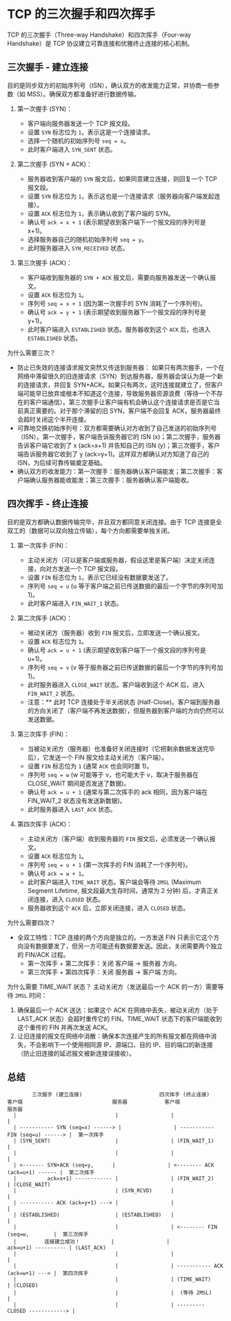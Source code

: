 # TCP 的三次握手和四次挥手

TCP 的三次握手（Three-way Handshake）和四次挥手（Four-way Handshake）是 TCP 协议建立可靠连接和优雅终止连接的核心机制。

## 三次握手 - 建立连接

目的是同步双方的初始序列号（ISN），确认双方的收发能力正常，并协商一些参数（如 MSS）。确保双方都准备好进行数据传输。

1.  第一次握手 (SYN)：

    - 客户端向服务器发送一个 TCP 报文段。
    - 设置 `SYN` 标志位为 `1`，表示这是一个连接请求。
    - 选择一个随机的初始序列号 `seq = x`。
    - 此时客户端进入 `SYN_SENT` 状态。

2.  第二次握手 (SYN + ACK)：

    - 服务器收到客户端的 `SYN` 报文后，如果同意建立连接，则回复一个 TCP 报文段。
    - 设置 `SYN` 标志位为 `1`，表示这也是一个连接请求（服务器向客户端发起连接）。
    - 设置 `ACK` 标志位为 `1`，表示确认收到了客户端的 SYN。
    - 确认号 `ack = x + 1` (表示期望收到客户端下一个报文段的序列号是 x+1)。
    - 选择服务器自己的随机初始序列号 `seq = y`。
    - 此时服务器进入 `SYN_RECEIVED` 状态。

3.  第三次握手 (ACK)：
    - 客户端收到服务器的 `SYN + ACK` 报文后，需要向服务器发送一个确认报文。
    - 设置 `ACK` 标志位为 `1`。
    - 序列号 `seq = x + 1` (因为第一次握手的 SYN 消耗了一个序列号)。
    - 确认号 `ack = y + 1` (表示期望收到服务器下一个报文段的序列号是 y+1)。
    - 此时客户端进入 `ESTABLISHED` 状态。服务器收到这个 `ACK` 后，也进入 `ESTABLISHED` 状态。

为什么需要三次？

- 防止已失效的连接请求报文突然又传送到服务器： 如果只有两次握手，一个在网络中滞留很久的旧连接请求（SYN）到达服务器，服务器会误认为是一个新的连接请求，并回复 SYN+ACK。如果只有两次，这时连接就建立了，但客户端可能早已放弃或根本不知道这个连接，导致服务器资源浪费（等待一个不存在的客户端通信）。第三次握手让客户端有机会确认这个连接请求是否是它当前真正需要的。对于那个滞留的旧 SYN，客户端不会回复 ACK，服务器最终会超时关闭这个半开连接。
- 可靠地交换初始序列号：双方都需要确认对方收到了自己发送的初始序列号（ISN）。第一次握手，客户端告诉服务器它的 ISN (x)；第二次握手，服务器告诉客户端它收到了 x (ack=x+1) 并告知自己的 ISN (y)；第三次握手，客户端告诉服务器它收到了 y (ack=y+1)。这样双方都确认对方知道了自己的 ISN，为后续可靠传输奠定基础。
- 确认双方的收发能力：第一次握手：服务器确认客户端能发；第二次握手：客户端确认服务器能收能发；第三次握手：服务器确认客户端能收。

## 四次挥手 - 终止连接

目的是双方都确认数据传输完毕，并且双方都同意关闭连接。由于 TCP 连接是全双工的（数据可以双向独立传输），每个方向都需要单独关闭。

1.  第一次挥手 (FIN)：

    - 主动关闭方（可以是客户端或服务器，假设这里是客户端）决定关闭连接，向对方发送一个 TCP 报文段。
    - 设置 `FIN` 标志位为 `1`，表示它已经没有数据要发送了。
    - 序列号 `seq = u` (u 等于客户端之前已传送数据的最后一个字节的序列号加 1)。
    - 此时客户端进入 `FIN_WAIT_1` 状态。

2.  第二次挥手 (ACK)：

    - 被动关闭方（服务器）收到 `FIN` 报文后，立即发送一个确认报文。
    - 设置 `ACK` 标志位为 `1`。
    - 确认号 `ack = u + 1` (表示期望收到客户端下一个报文段的序列号是 u+1)。
    - 序列号 `seq = v` (v 等于服务器之前已传送数据的最后一个字节的序列号加 1)。
    - 此时服务器进入 `CLOSE_WAIT` 状态。客户端收到这个 ACK 后，进入 `FIN_WAIT_2` 状态。
    - 注意：\*\* 此时 TCP 连接处于半关闭状态 (Half-Close)。客户端到服务器的方向关闭了（客户端不再发送数据），但服务器到客户端的方向仍然可以发送数据。

3.  第三次挥手 (FIN)：

    - 当被动关闭方（服务器）也准备好关闭连接时（它把剩余数据发送完毕后），它发送一个 FIN 报文给主动关闭方（客户端）。
    - 设置 `FIN` 标志位为 `1` (通常 `ACK` 也会同时置 1)。
    - 序列号 `seq = w` (w 可能等于 v，也可能大于 v，取决于服务器在 CLOSE_WAIT 期间是否发送了数据)。
    - 确认号 `ack = u + 1` (通常与第二次挥手的 ack 相同，因为客户端在 FIN_WAIT_2 状态没有发送新数据)。
    - 此时服务器进入 `LAST_ACK` 状态。

4.  第四次挥手 (ACK)：
    - 主动关闭方（客户端）收到服务器的 `FIN` 报文后，必须发送一个确认报文。
    - 设置 `ACK` 标志位为 `1`。
    - 序列号 `seq = u + 1` (第一次挥手的 FIN 消耗了一个序列号)。
    - 确认号 `ack = w + 1`。
    - 此时客户端进入 `TIME_WAIT` 状态。客户端会等待 `2MSL` (Maximum Segment Lifetime, 报文段最大生存时间，通常为 2 分钟) 后，才真正关闭连接，进入 `CLOSED` 状态。
    - 服务器收到这个 `ACK` 后，立即关闭连接，进入 `CLOSED` 状态。

为什么需要四次？

- 全双工特性：TCP 连接的两个方向是独立的。一方发送 FIN 只表示它这个方向没有数据要发了，但另一方可能还有数据要发送。因此，关闭需要两个独立的 FIN/ACK 过程。
  - 第一次挥手 + 第二次挥手：关闭 客户端 -> 服务器 方向。
  - 第三次挥手 + 第四次挥手：关闭 服务器 -> 客户端 方向。

为什么需要 TIME_WAIT 状态？
主动关闭方（发送最后一个 ACK 的一方）需要等待 `2MSL` 时间：

1.  确保最后一个 ACK 送达：如果这个 ACK 在网络中丢失，被动关闭方（处于 LAST_ACK 状态）会超时重传它的 FIN。TIME_WAIT 状态下的客户端能收到这个重传的 FIN 并再次发送 ACK。
2.  让旧连接的报文在网络中消散：确保本次连接产生的所有报文都在网络中消失，不会影响下一个使用相同源 IP、源端口、目的 IP、目的端口的新连接（防止旧连接的延迟报文被新连接误接收）。

## 总结

```
        三次握手 (建立连接)                         四次挥手 (终止连接)
客户端                             服务器            客户端                             服务器
  |                                |                 |                                |
  | ----------- SYN (seq=x) ------> |                 | ----------- FIN (seq=u) ------> |  第一次挥手
  | (SYN_SENT)                     |                 | (FIN_WAIT_1)                  |
  |                                |                 |                                |
  | <------- SYN+ACK (seq=y,      |                 | <-------- ACK (ack=u+1) ------ |  第二次挥手
  |          ack=x+1) ------------ |                 | (FIN_WAIT_2)                  | (CLOSE_WAIT)
  |                                | (SYN_RCVD)      |                                |
  | ----------- ACK (ack=y+1) ---> |                 |                                |
  | (ESTABLISHED)                  | (ESTABLISHED)   |                                |
  |                                |                 | <-------- FIN (seq=w,        |  第三次挥手
  |         连接建立成功！          |                 |          ack=u+1) ---------- | (LAST_ACK)
  |                                |                 |                                |
  |                                |                 | ----------- ACK (ack=w+1) ---> |  第四次挥手
  |                                |                 | (TIME_WAIT)                  | (CLOSED)
  |                                |                 |  (等待 2MSL)                 |
  |                                |                 | --------- CLOSED ------------> |
```
